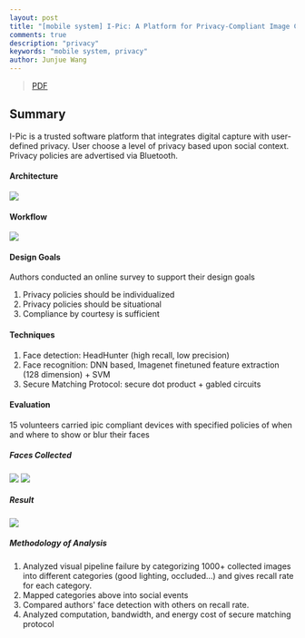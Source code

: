 ```yaml
---
layout: post
title: "[mobile system] I-Pic: A Platform for Privacy-Compliant Image Capture"
comments: true
description: "privacy"
keywords: "mobile system, privacy"
author: Junjue Wang
---
```


> [PDF](https://www.mpi-sws.org/~druschel/publications/ipic.pdf)

## Summary

I-Pic is a trusted software platform that integrates digital capture with user-defined privacy. User choose a level of privacy based upon social context. Privacy policies are advertised via Bluetooth.

#### Architecture

<img src="{{ site.baseurl }}/posts_image/ipic-arch.png">

#### Workflow

<img src="{{ site.baseurl }}/posts_image/ipic-workflow.png">

#### Design Goals
Authors conducted an online survey to support their design goals

1. Privacy policies should be individualized
2. Privacy policies should be situational
3. Compliance by courtesy is sufficient

#### Techniques

1. Face detection: HeadHunter (high recall, low precision)
2. Face recognition: DNN based, Imagenet finetuned feature extraction (128 dimension)  + SVM
3. Secure Matching Protocol: secure dot product + gabled circuits

#### Evaluation

15 volunteers carried ipic compliant devices with specified policies of when and where to show or blur their faces

##### Faces Collected
<img src="{{ site.baseurl }}/posts_image/ipic-eval-setup0.png">
<img src="{{ site.baseurl }}/posts_image/ipic-eval-setup.png">

##### Result
<img src="{{ site.baseurl }}/posts_image/ipic-eval-result.png">

##### Methodology of Analysis
1. Analyzed visual pipeline failure by categorizing 1000+ collected images into different categories (good lighting, occluded...) and gives recall rate for each category.
2. Mapped categories above into social events
3. Compared authors' face detection with others on recall rate.
4. Analyzed computation, bandwidth, and energy cost of secure matching protocol